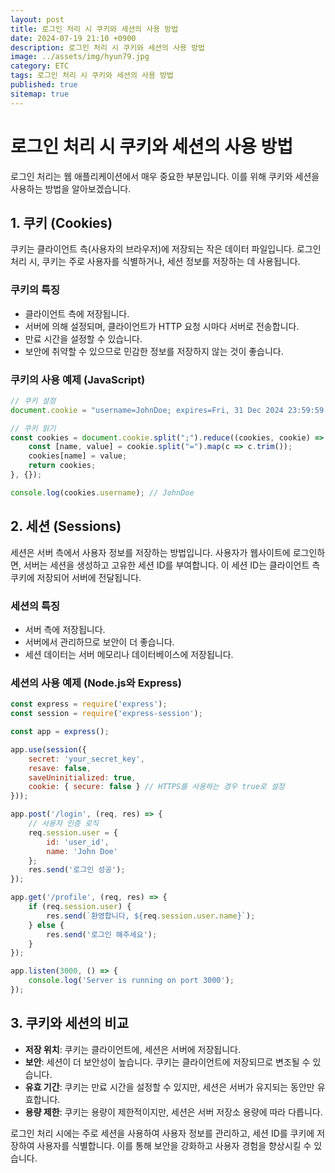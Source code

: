 ```yaml
---
layout: post
title: 로그인 처리 시 쿠키와 세션의 사용 방법
date: 2024-07-19 21:10 +0900
description: 로그인 처리 시 쿠키와 세션의 사용 방법
image: ../assets/img/hyun79.jpg
category: ETC
tags: 로그인 처리 시 쿠키와 세션의 사용 방법
published: true
sitemap: true
---
```




# 로그인 처리 시 쿠키와 세션의 사용 방법

로그인 처리는 웹 애플리케이션에서 매우 중요한 부분입니다. 이를 위해 쿠키와 세션을 사용하는 방법을 알아보겠습니다.

## 1. 쿠키 (Cookies)

쿠키는 클라이언트 측(사용자의 브라우저)에 저장되는 작은 데이터 파일입니다. 로그인 처리 시, 쿠키는 주로 사용자를 식별하거나, 세션 정보를 저장하는 데 사용됩니다.

### 쿠키의 특징
- 클라이언트 측에 저장됩니다.
- 서버에 의해 설정되며, 클라이언트가 HTTP 요청 시마다 서버로 전송합니다.
- 만료 시간을 설정할 수 있습니다.
- 보안에 취약할 수 있으므로 민감한 정보를 저장하지 않는 것이 좋습니다.

### 쿠키의 사용 예제 (JavaScript)
```javascript
// 쿠키 설정
document.cookie = "username=JohnDoe; expires=Fri, 31 Dec 2024 23:59:59 GMT; path=/";

// 쿠키 읽기
const cookies = document.cookie.split(";").reduce((cookies, cookie) => {
    const [name, value] = cookie.split("=").map(c => c.trim());
    cookies[name] = value;
    return cookies;
}, {});

console.log(cookies.username); // JohnDoe
```

## 2. 세션 (Sessions)

세션은 서버 측에서 사용자 정보를 저장하는 방법입니다. 사용자가 웹사이트에 로그인하면, 서버는 세션을 생성하고 고유한 세션 ID를 부여합니다. 이 세션 ID는 클라이언트 측 쿠키에 저장되어 서버에 전달됩니다.

### 세션의 특징
- 서버 측에 저장됩니다.
- 서버에서 관리하므로 보안이 더 좋습니다.
- 세션 데이터는 서버 메모리나 데이터베이스에 저장됩니다.

### 세션의 사용 예제 (Node.js와 Express)
```javascript
const express = require('express');
const session = require('express-session');

const app = express();

app.use(session({
    secret: 'your_secret_key',
    resave: false,
    saveUninitialized: true,
    cookie: { secure: false } // HTTPS를 사용하는 경우 true로 설정
}));

app.post('/login', (req, res) => {
    // 사용자 인증 로직
    req.session.user = {
        id: 'user_id',
        name: 'John Doe'
    };
    res.send('로그인 성공');
});

app.get('/profile', (req, res) => {
    if (req.session.user) {
        res.send(`환영합니다, ${req.session.user.name}`);
    } else {
        res.send('로그인 해주세요');
    }
});

app.listen(3000, () => {
    console.log('Server is running on port 3000');
});
```

## 3. 쿠키와 세션의 비교

- **저장 위치**: 쿠키는 클라이언트에, 세션은 서버에 저장됩니다.
- **보안**: 세션이 더 보안성이 높습니다. 쿠키는 클라이언트에 저장되므로 변조될 수 있습니다.
- **유효 기간**: 쿠키는 만료 시간을 설정할 수 있지만, 세션은 서버가 유지되는 동안만 유효합니다.
- **용량 제한**: 쿠키는 용량이 제한적이지만, 세션은 서버 저장소 용량에 따라 다릅니다.

로그인 처리 시에는 주로 세션을 사용하여 사용자 정보를 관리하고, 세션 ID를 쿠키에 저장하여 사용자를 식별합니다. 이를 통해 보안을 강화하고 사용자 경험을 향상시킬 수 있습니다.
